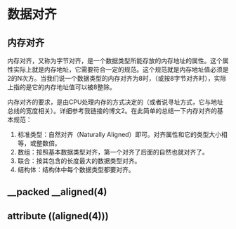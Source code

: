 # 数据对齐


## 内存对齐

 内存对齐，又称为字节对齐，是一个数据类型所能存放的内存地址的属性。这个属性实际上就是内存地址，它需要符合一定的规范。这个规范就是内存地址值必须是2的N次方。当我们说一个数据类型的内存对齐为8时，（或按8字节对齐时），实际上指的是它的内存地址值可以被8整除。
 
内存对齐的要求，是由CPU处理内存的方式决定的（或者说寻址方式，它与地址总线的宽度相关）。详细参考我链接的博文2。在此简单的总结一下内存对齐的基本规范：

1. 标准类型：自然对齐（Naturally Aligned）即可。对齐属性和它的类型大小相等，或整数倍。
2. 数组：按照基本数据类型对齐，第一个对齐了后面的自然也就对齐了。 
3. 联合：按其包含的长度最大的数据类型对齐。 
4. 结构体：结构体中每个数据类型都要对齐。





## __packed __aligned(4)


## __attribute__ ((aligned(4))) 



